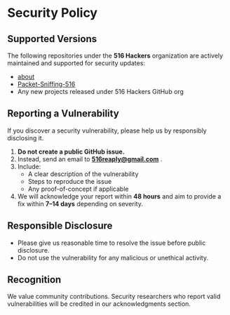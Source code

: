 # Security Policy

## Supported Versions
The following repositories under the **516 Hackers** organization are actively maintained and supported for security updates:

- [about](https://github.com/516hackers/about)  
- [Packet-Sniffing-516](https://github.com/516hackers/Packet-Sniffing-516)  
- Any new projects released under 516 Hackers GitHub org  

## Reporting a Vulnerability
If you discover a security vulnerability, please help us by responsibly disclosing it.

1. **Do not create a public GitHub issue.**
2. Instead, send an email to **516reaply@gmail.com** .
3. Include:
   - A clear description of the vulnerability
   - Steps to reproduce the issue
   - Any proof-of-concept if applicable
4. We will acknowledge your report within **48 hours** and aim to provide a fix within **7–14 days** depending on severity.

## Responsible Disclosure
- Please give us reasonable time to resolve the issue before public disclosure.
- Do not use the vulnerability for any malicious or unethical activity.

## Recognition
We value community contributions. Security researchers who report valid vulnerabilities will be credited in our acknowledgments section.
